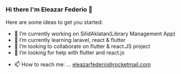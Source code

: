 ### Hi there I'm Eleazar Federio 👋

<!-- **EleaFederio/EleaFederio** is a ✨ _special_ ✨ repository because its `README.md` (this file) appears on your GitHub profile. -->

Here are some ideas to get you started:

- 🔭 I’m currently working on SilidAklatan(Library Management App)
- 🌱 I’m currently learning laravel, react & flutter
- 👯 I’m looking to collaborate on flutter & react.JS project 
- 🤔 I’m looking for help with flutter and react.js
<!-- - 💬 Ask me about ... -->
- 📫 How to reach me: ... eleazarfederio@rocketmail.com
<!-- - 😄 Pronouns: ...
- ⚡ Fun fact: ... -->
